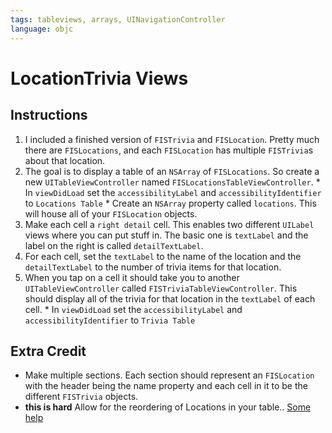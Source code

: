 ```yaml
---
tags: tableviews, arrays, UINavigationController
language: objc
---
```


# LocationTrivia Views

## Instructions

  1. I included a finished version of `FISTrivia` and `FISLocation`. Pretty much there are `FISLocations`, and each `FISLocation` has multiple `FISTrivia`s about that location.
  2. The goal is to display a table of an `NSArray` of `FISLocations`. So create a new `UITableViewController` named `FISLocationsTableViewController`.
    * In `viewDidLoad` set the `accessibilityLabel` and `accessibilityIdentifier` to `Locations Table`
    * Create an `NSArray` property called `locations`. This will house all of your `FISLocation` objects.
  3. Make each cell a `right detail` cell. This enables two different `UILabel` views where you can put stuff in. The basic one is `textLabel` and the label on the right is called `detailTextLabel`.
  4. For each cell, set the `textLabel` to the name of the location and the `detailTextLabel` to the number of trivia items for that location.
  5. When you tap on a cell it should take you to another `UITableViewController` called `FISTriviaTableViewController`. This should display all of the trivia for that location in the `textLabel` of each cell.
    * In `viewDidLoad` set the `accessibilityLabel` and `accessibilityIdentifier` to `Trivia Table`


## Extra Credit

  * Make multiple sections. Each section should represent an `FISLocation` with the header being the name property and each cell in it to be the different `FISTrivia` objects.
  * **this is hard** Allow for the reordering of Locations in your table.. [Some help](https://developer.apple.com/library/ios/documentation/userexperience/conceptual/tableview_iphone/ManageReorderRow/ManageReorderRow.html)
